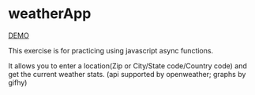 # weatherApp
[DEMO](https://zhna123.github.io/weatherApp/)

This exercise is for practicing using javascript async functions.

It allows you to enter a location(Zip or City/State code/Country code) and get the current weather stats. (api supported by openweather; graphs by gifhy)
